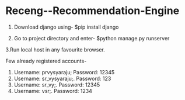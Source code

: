 # Receng--Recommendation-Engine

1. Download django using-
 $pip install django

2. Go to project directory and enter-
  $python manage.py runserver
  
 3.Run local host in any favourite browser.


Few already registered accounts-
1. Username: prvysyaraju; Password: 12345
2. Username: sr_vysyaraju;. Password: 123
3. Username: sr_vy;. Password: 12345
4. Username: vsr;. Password: 1234
